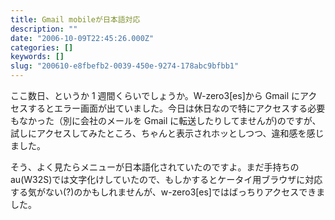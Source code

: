 ```yaml
---
title: Gmail mobileが日本語対応
description: ""
date: "2006-10-09T22:45:26.000Z"
categories: []
keywords: []
slug: "200610-e8fbefb2-0039-450e-9274-178abc9bfbb1"
---
```


ここ数日、というか 1 週間くらいでしょうか。W-zero3\[es\]から Gmail にアクセスするとエラー画面が出ていました。今日は休日なので特にアクセスする必要もなかった（別に会社のメールを Gmail に転送したりしてませんが)のですが、試しにアクセスしてみたところ、ちゃんと表示されホッとしつつ、違和感を感じました。

そう、よく見たらメニューが日本語化されていたのですよ。まだ手持ちの au(W32S)では文字化けしていたので、もしかするとケータイ用ブラウザに対応する気がない(?)のかもしれませんが、w-zero3\[es\]ではばっちりアクセスできました。
